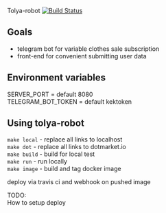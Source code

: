 Tolya-robot [![Build Status](https://api.travis-ci.org/jekabolt/tolya-robot.svg?branch=master)](https://travis-ci.org/jekabolt/tolya-robot)

Goals
-----

* telegram bot for variable clothes sale subscription
* front-end for convenient submitting user data   

Environment variables
--------------
SERVER_PORT = default 8080  
TELEGRAM_BOT_TOKEN = default kektoken  

Using tolya-robot
--------------

``make local`` - replace all links to localhost  
``make dot`` - replace all links to dotmarket.io     
``make build`` - build for local test   
``make run`` - run locally  
``make image`` - build and tag docker image  

deploy via travis ci and webhook on pushed image   

TODO:  
How to setup deploy  